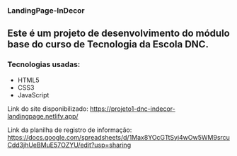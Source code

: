 ### LandingPage-InDecor
## Este é um projeto de desenvolvimento do módulo base do curso de Tecnologia da Escola DNC.

### Tecnologias usadas:
+ HTML5
+ CSS3
+ JavaScript

Link do site disponibilizado: https://projeto1-dnc-indecor-landingpage.netlify.app/

Link da planilha de registro de informação: https://docs.google.com/spreadsheets/d/1Max8YOcGTtSyi4wOw5WM9srcuCdd3jhUeBMuE57OZYU/edit?usp=sharing
